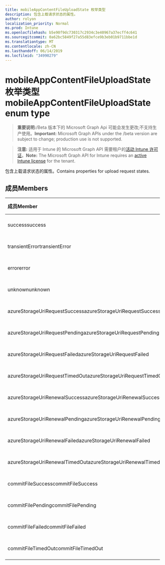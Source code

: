 ```yaml
---
title: mobileAppContentFileUploadState 枚举类型
description: 包含上载请求状态的属性。
author: rolyon
localization_priority: Normal
ms.prod: Intune
ms.openlocfilehash: b5e90f9dc730317c2934c3e40967a37ecff4c641
ms.sourcegitcommit: 0a62bc5849f27a55d83efce9b3eb01b9711bbe1d
ms.translationtype: MT
ms.contentlocale: zh-CN
ms.lasthandoff: 06/14/2019
ms.locfileid: "34990279"
---
```

# <a name="mobileappcontentfileuploadstate-enum-type"></a><span data-ttu-id="95587-103">mobileAppContentFileUploadState 枚举类型</span><span class="sxs-lookup"><span data-stu-id="95587-103">mobileAppContentFileUploadState enum type</span></span>

> <span data-ttu-id="95587-104">**重要说明:**/Beta 版本下的 Microsoft Graph Api 可能会发生更改;不支持生产使用。</span><span class="sxs-lookup"><span data-stu-id="95587-104">**Important:** Microsoft Graph APIs under the /beta version are subject to change; production use is not supported.</span></span>

> <span data-ttu-id="95587-105">**注意:** 适用于 Intune 的 Microsoft Graph API 需要租户的[活动 Intune 许可证](https://go.microsoft.com/fwlink/?linkid=839381)。</span><span class="sxs-lookup"><span data-stu-id="95587-105">**Note:** The Microsoft Graph API for Intune requires an [active Intune license](https://go.microsoft.com/fwlink/?linkid=839381) for the tenant.</span></span>

<span data-ttu-id="95587-106">包含上载请求状态的属性。</span><span class="sxs-lookup"><span data-stu-id="95587-106">Contains properties for upload request states.</span></span>

## <a name="members"></a><span data-ttu-id="95587-107">成员</span><span class="sxs-lookup"><span data-stu-id="95587-107">Members</span></span>
|<span data-ttu-id="95587-108">成员</span><span class="sxs-lookup"><span data-stu-id="95587-108">Member</span></span>|<span data-ttu-id="95587-109">值</span><span class="sxs-lookup"><span data-stu-id="95587-109">Value</span></span>|<span data-ttu-id="95587-110">说明</span><span class="sxs-lookup"><span data-stu-id="95587-110">Description</span></span>|
|:---|:---|:---|
|<span data-ttu-id="95587-111">success</span><span class="sxs-lookup"><span data-stu-id="95587-111">success</span></span>|<span data-ttu-id="95587-112">0</span><span class="sxs-lookup"><span data-stu-id="95587-112">0</span></span>|<span data-ttu-id="95587-113">尚未记录</span><span class="sxs-lookup"><span data-stu-id="95587-113">Not yet documented</span></span>|
|<span data-ttu-id="95587-114">transientError</span><span class="sxs-lookup"><span data-stu-id="95587-114">transientError</span></span>|<span data-ttu-id="95587-115">1</span><span class="sxs-lookup"><span data-stu-id="95587-115">1</span></span>|<span data-ttu-id="95587-116">尚未记录</span><span class="sxs-lookup"><span data-stu-id="95587-116">Not yet documented</span></span>|
|<span data-ttu-id="95587-117">error</span><span class="sxs-lookup"><span data-stu-id="95587-117">error</span></span>|<span data-ttu-id="95587-118">双面</span><span class="sxs-lookup"><span data-stu-id="95587-118">2</span></span>|<span data-ttu-id="95587-119">尚未记录</span><span class="sxs-lookup"><span data-stu-id="95587-119">Not yet documented</span></span>|
|<span data-ttu-id="95587-120">unknown</span><span class="sxs-lookup"><span data-stu-id="95587-120">unknown</span></span>|<span data-ttu-id="95587-121">第三章</span><span class="sxs-lookup"><span data-stu-id="95587-121">3</span></span>|<span data-ttu-id="95587-122">尚未记录</span><span class="sxs-lookup"><span data-stu-id="95587-122">Not yet documented</span></span>|
|<span data-ttu-id="95587-123">azureStorageUriRequestSuccess</span><span class="sxs-lookup"><span data-stu-id="95587-123">azureStorageUriRequestSuccess</span></span>|<span data-ttu-id="95587-124">100</span><span class="sxs-lookup"><span data-stu-id="95587-124">100</span></span>|<span data-ttu-id="95587-125">尚未记录</span><span class="sxs-lookup"><span data-stu-id="95587-125">Not yet documented</span></span>|
|<span data-ttu-id="95587-126">azureStorageUriRequestPending</span><span class="sxs-lookup"><span data-stu-id="95587-126">azureStorageUriRequestPending</span></span>|<span data-ttu-id="95587-127">101</span><span class="sxs-lookup"><span data-stu-id="95587-127">101</span></span>|<span data-ttu-id="95587-128">尚未记录</span><span class="sxs-lookup"><span data-stu-id="95587-128">Not yet documented</span></span>|
|<span data-ttu-id="95587-129">azureStorageUriRequestFailed</span><span class="sxs-lookup"><span data-stu-id="95587-129">azureStorageUriRequestFailed</span></span>|<span data-ttu-id="95587-130">102</span><span class="sxs-lookup"><span data-stu-id="95587-130">102</span></span>|<span data-ttu-id="95587-131">尚未记录</span><span class="sxs-lookup"><span data-stu-id="95587-131">Not yet documented</span></span>|
|<span data-ttu-id="95587-132">azureStorageUriRequestTimedOut</span><span class="sxs-lookup"><span data-stu-id="95587-132">azureStorageUriRequestTimedOut</span></span>|<span data-ttu-id="95587-133">103</span><span class="sxs-lookup"><span data-stu-id="95587-133">103</span></span>|<span data-ttu-id="95587-134">尚未记录</span><span class="sxs-lookup"><span data-stu-id="95587-134">Not yet documented</span></span>|
|<span data-ttu-id="95587-135">azureStorageUriRenewalSuccess</span><span class="sxs-lookup"><span data-stu-id="95587-135">azureStorageUriRenewalSuccess</span></span>|<span data-ttu-id="95587-136">200</span><span class="sxs-lookup"><span data-stu-id="95587-136">200</span></span>|<span data-ttu-id="95587-137">尚未记录</span><span class="sxs-lookup"><span data-stu-id="95587-137">Not yet documented</span></span>|
|<span data-ttu-id="95587-138">azureStorageUriRenewalPending</span><span class="sxs-lookup"><span data-stu-id="95587-138">azureStorageUriRenewalPending</span></span>|<span data-ttu-id="95587-139">201</span><span class="sxs-lookup"><span data-stu-id="95587-139">201</span></span>|<span data-ttu-id="95587-140">尚未记录</span><span class="sxs-lookup"><span data-stu-id="95587-140">Not yet documented</span></span>|
|<span data-ttu-id="95587-141">azureStorageUriRenewalFailed</span><span class="sxs-lookup"><span data-stu-id="95587-141">azureStorageUriRenewalFailed</span></span>|<span data-ttu-id="95587-142">202</span><span class="sxs-lookup"><span data-stu-id="95587-142">202</span></span>|<span data-ttu-id="95587-143">尚未记录</span><span class="sxs-lookup"><span data-stu-id="95587-143">Not yet documented</span></span>|
|<span data-ttu-id="95587-144">azureStorageUriRenewalTimedOut</span><span class="sxs-lookup"><span data-stu-id="95587-144">azureStorageUriRenewalTimedOut</span></span>|<span data-ttu-id="95587-145">203</span><span class="sxs-lookup"><span data-stu-id="95587-145">203</span></span>|<span data-ttu-id="95587-146">尚未记录</span><span class="sxs-lookup"><span data-stu-id="95587-146">Not yet documented</span></span>|
|<span data-ttu-id="95587-147">commitFileSuccess</span><span class="sxs-lookup"><span data-stu-id="95587-147">commitFileSuccess</span></span>|<span data-ttu-id="95587-148">300</span><span class="sxs-lookup"><span data-stu-id="95587-148">300</span></span>|<span data-ttu-id="95587-149">尚未记录</span><span class="sxs-lookup"><span data-stu-id="95587-149">Not yet documented</span></span>|
|<span data-ttu-id="95587-150">commitFilePending</span><span class="sxs-lookup"><span data-stu-id="95587-150">commitFilePending</span></span>|<span data-ttu-id="95587-151">301</span><span class="sxs-lookup"><span data-stu-id="95587-151">301</span></span>|<span data-ttu-id="95587-152">尚未记录</span><span class="sxs-lookup"><span data-stu-id="95587-152">Not yet documented</span></span>|
|<span data-ttu-id="95587-153">commitFileFailed</span><span class="sxs-lookup"><span data-stu-id="95587-153">commitFileFailed</span></span>|<span data-ttu-id="95587-154">302</span><span class="sxs-lookup"><span data-stu-id="95587-154">302</span></span>|<span data-ttu-id="95587-155">尚未记录</span><span class="sxs-lookup"><span data-stu-id="95587-155">Not yet documented</span></span>|
|<span data-ttu-id="95587-156">commitFileTimedOut</span><span class="sxs-lookup"><span data-stu-id="95587-156">commitFileTimedOut</span></span>|<span data-ttu-id="95587-157">303</span><span class="sxs-lookup"><span data-stu-id="95587-157">303</span></span>|<span data-ttu-id="95587-158">尚未记录</span><span class="sxs-lookup"><span data-stu-id="95587-158">Not yet documented</span></span>|





